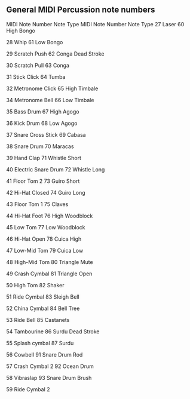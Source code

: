 ## General MIDI Percussion note numbers


MIDI Note Number	Note Type	MIDI Note Number	Note Type
27	Laser                 60	High Bongo

28	Whip                  61	Low Bongo

29	Scratch Push          62	Conga Dead Stroke

30	Scratch Pull          63	Conga

31	Stick Click           64	Tumba

32	Metronome Click       65	High Timbale

34	Metronome Bell        66	Low Timbale

35	Bass Drum             67	High Agogo

36	Kick Drum             68	Low Agogo

37	Snare Cross Stick     69	Cabasa

38	Snare Drum            70	Maracas

39	Hand Clap             71	Whistle Short

40	Electric Snare Drum   72	Whistle Long

41	Floor Tom 2           73	Guiro Short

42	Hi-Hat Closed         74	Guiro Long

43	Floor Tom 1           75	Claves

44	Hi-Hat Foot           76	High Woodblock

45	Low Tom	              77	Low Woodblock

46	Hi-Hat Open	          78	Cuica High

47	Low-Mid Tom	          79	Cuica Low

48	High-Mid Tom	        80	Triangle Mute

49	Crash Cymbal	        81	Triangle Open

50	High Tom	            82	Shaker

51	Ride Cymbal	          83	Sleigh Bell

52	China Cymbal	        84	Bell Tree

53	Ride Bell	            85	Castanets

54	Tambourine	          86	Surdu Dead Stroke

55	Splash cymbal	        87	Surdu

56	Cowbell	              91	Snare Drum Rod

57	Crash Cymbal 2	      92	Ocean Drum

58	Vibraslap	            93	Snare Drum Brush

59	Ride Cymbal 2
